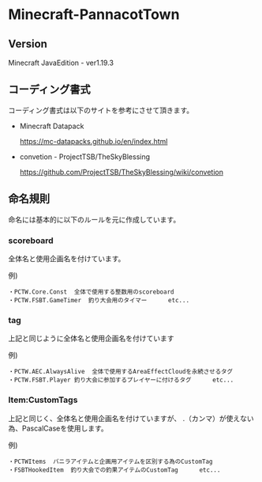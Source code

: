 # Minecraft-PannacotTown

## Version

Minecraft JavaEdition - ver1.19.3

## コーディング書式

コーディング書式は以下のサイトを参考にさせて頂きます。

* Minecraft Datapack

    https://mc-datapacks.github.io/en/index.html
* convetion - ProjectTSB/TheSkyBlessing

    https://github.com/ProjectTSB/TheSkyBlessing/wiki/convetion

## 命名規則

命名には基本的に以下のルールを元に作成しています。

### scoreboard

全体名と使用企画名を付けています。

例) 
```
・PCTW.Core.Const  全体で使用する整数用のscoreboard
・PCTW.FSBT.GameTimer  釣り大会用のタイマー      etc...
```

### tag

上記と同じように全体名と使用企画名を付けています

例)
```
・PCTW.AEC.AlwaysAlive  全体で使用するAreaEffectCloudを永続させるタグ
・PCTW.FSBT.Player 釣り大会に参加するプレイヤーに付けるタグ      etc...
```

### Item:CustomTags

上記と同じく、全体名と使用企画名を付けていますが、
.（カンマ）が使えない為、PascalCaseを使用します。

例)
```
・PCTWItems  バニラアイテムと企画用アイテムを区別する為のCustomTag
・FSBTHookedItem  釣り大会での釣果アイテムのCustomTag      etc...
```